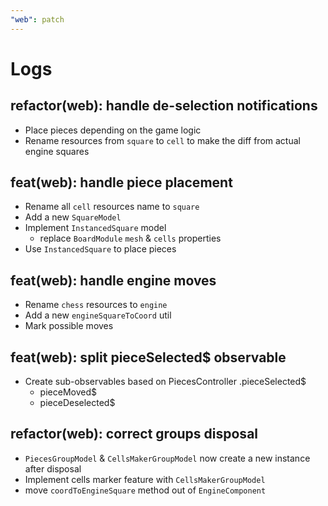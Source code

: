 ```yaml
---
"web": patch
---
```


# Logs

## refactor(web): handle de-selection notifications

- Place pieces depending on the game logic
- Rename resources from `square` to `cell` to make the diff from actual engine squares

## feat(web): handle piece placement

- Rename all `cell` resources name to `square`
- Add a new `SquareModel`
- Implement `InstancedSquare` model
  - replace `BoardModule` `mesh` & `cells` properties
- Use `InstancedSquare` to place pieces

## feat(web): handle engine moves

- Rename `chess` resources to `engine`
- Add a new `engineSquareToCoord` util
- Mark possible moves

## feat(web): split pieceSelected$ observable

- Create sub-observables based on PiecesController .pieceSelected$
  - pieceMoved$
  - pieceDeselected$

## refactor(web): correct groups disposal

- `PiecesGroupModel` & `CellsMakerGroupModel` now create a new instance after disposal
- Implement cells marker feature with `CellsMakerGroupModel`
- move `coordToEngineSquare` method out of `EngineComponent`
